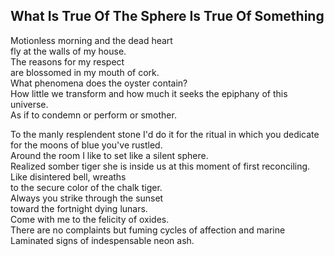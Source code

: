What Is True Of The Sphere Is True Of Something
-----------------------------------------------
Motionless morning and the dead heart  
fly at the walls of my house.  
The reasons for my respect  
are blossomed in my mouth of cork.  
What phenomena does the oyster contain?  
How little we transform and how much it seeks the epiphany of this universe.  
As if to condemn or perform or smother.  
  
To the manly resplendent stone I'd do it for the ritual in which you dedicate  
for the moons of blue you've rustled.  
Around the room I like to set like a silent sphere.  
Realized somber tiger she is inside us at this moment of first reconciling.  
Like disintered bell, wreaths  
to the secure color of the chalk tiger.  
Always you strike through the sunset  
toward the fortnight dying lunars.  
Come with me to the felicity of oxides.  
There are no complaints but fuming cycles of affection and marine  
Laminated signs of indespensable neon ash.  
